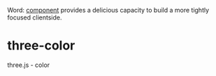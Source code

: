 Word: [component](https://github.com/component/component) provides a delicious capacity to build a more tightly focused clientside.

three-color
===========

three.js - color
